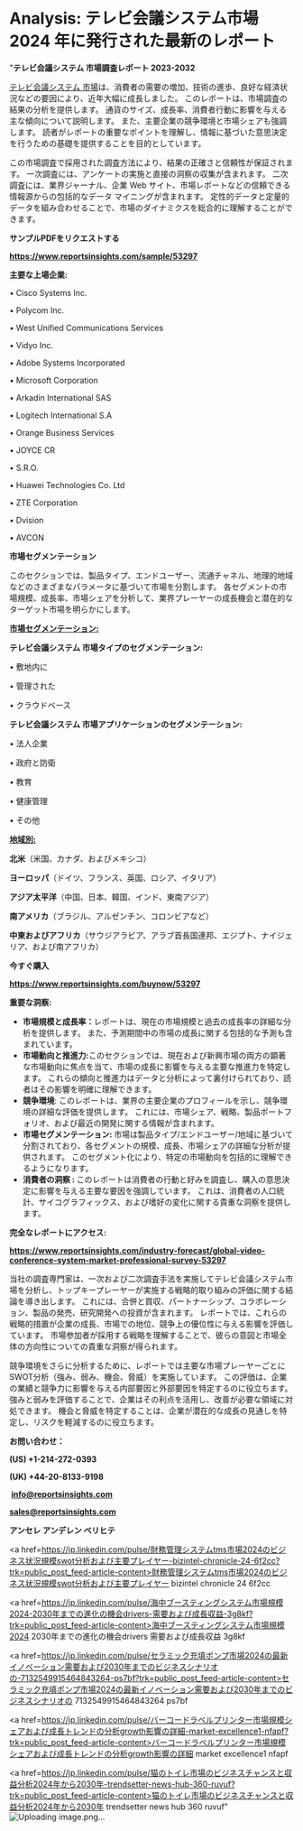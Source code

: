 # Analysis: テレビ会議システム市場 2024 年に発行された最新のレポート

"<strong>テレビ会議システム 市場調査レポート 2023-2032</strong>

<a href=https://www.reportsinsights.com/sample/53297>テレビ会議システム 市場</a>は、消費者の需要の増加、技術の進歩、良好な経済状況などの要因により、近年大幅に成長しました。 このレポートは、市場調査の結果の分析を提供します。 通貨のサイズ、成長率、消費者行動に影響を与える主な傾向について説明します。 また、主要企業の競争環境と市場シェアも強調します。 読者がレポートの重要なポイントを理解し、情報に基づいた意思決定を行うための基礎を提供することを目的としています。

この市場調査で採用された調査方法により、結果の正確さと信頼性が保証されます。 一次調査には、アンケートの実施と直接の洞察の収集が含まれます。 二次調査には、業界ジャーナル、企業 Web サイト、市場レポートなどの信頼できる情報源からの包括的なデータ マイニングが含まれます。 定性的データと定量的データを組み合わせることで、市場のダイナミクスを総合的に理解することができます。

<strong><b>サンプルPDFをリクエストする</b></strong>

<a href=https://www.reportsinsights.com/sample/53297><strong><u>https://www.reportsinsights.com/sample/53297</u></strong></a>

<strong>主要な上場企業:</strong>

• Cisco Systems  Inc.

• Polycom  Inc.

• West Unified Communications Services

• Vidyo  Inc.

• Adobe Systems Incorporated

• Microsoft Corporation

• Arkadin International SAS

• Logitech International S.A

• Orange Business Services

• JOYCE CR

•  S.R.O.

• Huawei Technologies Co.  Ltd

• ZTE Corporation

• Dvision

• AVCON

<strong>市場セグメンテーション</strong>

このセクションでは、製品タイプ、エンドユーザー、流通チャネル、地理的地域などのさまざまなパラメータに基づいて市場を分割します。 各セグメントの市場規模、成長率、市場シェアを分析して、業界プレーヤーの成長機会と潜在的なターゲット市場を明らかにします。

<strong><u>市場セグメンテーション</u></strong><strong><u>:</u></strong>

<strong>テレビ会議システム 市場タイプのセグメンテーション:</strong>

• 敷地内に

• 管理された

• クラウドベース

<strong>テレビ会議システム 市場アプリケーションのセグメンテーション:</strong>

• 法人企業

• 政府と防衛

• 教育

• 健康管理

• その他

<strong><u>地域別</u></strong><strong><u>:</u></strong>

<strong>北米</strong>（米国、カナダ、およびメキシコ）

<strong>ヨーロッパ</strong>（ドイツ、フランス、英国、ロシア、イタリア）

<strong>アジア太平洋</strong>（中国、日本、韓国、インド、東南アジア）

<strong>南アメリカ</strong>（ブラジル、アルゼンチン、コロンビアなど）

<strong>中東およびアフリカ</strong>（サウジアラビア、アラブ首長国連邦、エジプト、ナイジェリア、および南アフリカ）

<strong>今すぐ購入</strong>

<a href=https://www.reportsinsights.com/buynow/53297><strong><u>https://www.reportsinsights.com/buynow/53297</u></strong></a>

<strong>重要な洞察:</strong>
<ul>
  <li><strong>市場規模と成長率：</strong>レポートは、現在の市場規模と過去の成長率の詳細な分析を提供します。 また、予測期間中の市場の成長に関する包括的な予測も含まれています。</li>
  <li><strong>市場動向と推進力:</strong>このセクションでは、現在および新興市場の両方の顕著な市場動向に焦点を当て、市場の成長に影響を与える主要な推進力を特定します。 これらの傾向と推進力はデータと分析によって裏付けられており、読者はその影響を明確に理解できます。</li>
  <li><strong>競争環境</strong>: このレポートは、業界の主要企業のプロフィールを示し、競争環境の詳細な評価を提供します。 これには、市場シェア、戦略、製品ポートフォリオ、および最近の開発に関する情報が含まれます。</li>
  <li><strong>市場セグメンテーション: </strong>市場は製品タイプ/エンドユーザー/地域に基づいて分割されており、各セグメントの規模、成長、市場シェアの詳細な分析が提供されます。 このセグメント化により、特定の市場動向を包括的に理解できるようになります。</li>
  <li><strong>消費者の洞察 : </strong>このレポートは消費者の行動と好みを調査し、購入の意思決定に影響を与える主要な要因を強調しています。 これは、消費者の人口統計、サイコグラフィックス、および嗜好の変化に関する貴重な洞察を提供します。</li>
</ul>
<strong>完全なレポートにアクセス:</strong>

<a href=https://www.reportsinsights.com/industry-forecast/global-video-conference-system-market-professional-survey-53297><strong><u><b>https://www.reportsinsights.com/industry-forecast/global-video-conference-system-market-professional-survey-53297</b></u></strong></a>

当社の調査専門家は、一次および二次調査手法を実施してテレビ会議システム市場を分析し、トップキープレーヤーが実施する戦略的取り組みの評価に関する結論を導き出します。 これには、合併と買収、パートナーシップ、コラボレーション、製品の発売、研究開発への投資が含まれます。 レポートでは、これらの戦略的措置が企業の成長、市場での地位、競争上の優位性に与える影響を評価しています。 市場参加者が採用する戦略を理解することで、彼らの意図と市場全体の方向性についての貴重な洞察が得られます。

競争環境をさらに分析するために、レポートでは主要な市場プレーヤーごとにSWOT分析（強み、弱み、機会、脅威）を実施しています。 この評価は、企業の業績と競争力に影響を与える内部要因と外部要因を特定するのに役立ちます。 強みと弱みを評価することで、企業はその利点を活用し、改善が必要な領域に対処できます。 機会と脅威を特定することは、企業が潜在的な成長の見通しを特定し、リスクを軽減するのに役立ちます。

<strong>お問い合わせ：</strong>

<strong>(US) +1-214-272-0393</strong>

<strong>(UK) +44-20-8133-9198</strong>

<strong> </strong><a href=info@reportsinsights.com><strong><u>info@reportsinsights.com</u></strong></a>

<a href=sales@reportsinsights.com><strong><u>sales@reportsinsights.com</u></strong></a>

<strong>アンセレ アンデレン ベリヒテ</strong>

<a href=https://jp.linkedin.com/pulse/財務管理システムtms市場2024のビジネス状況規模swot分析および主要プレイヤー-bizintel-chronicle-24-6f2cc?trk=public_post_feed-article-content>財務管理システムtms市場2024のビジネス状況規模swot分析および主要プレイヤー bizintel chronicle 24 6f2cc</a>

<a href=https://jp.linkedin.com/pulse/海中ブースティングシステム市場規模2024-2030年までの進化の機会drivers-需要および成長収益-3g8kf?trk=public_post_feed-article-content>海中ブースティングシステム市場規模2024 2030年までの進化の機会drivers 需要および成長収益 3g8kf</a>

<a href=https://jp.linkedin.com/pulse/セラミック充填ポンプ市場2024の最新イノベーション需要および2030年までのビジネスシナリオの-7132549915464843264-ps7bf?trk=public_post_feed-article-content>セラミック充填ポンプ市場2024の最新イノベーション需要および2030年までのビジネスシナリオの 7132549915464843264 ps7bf</a>

<a href=https://jp.linkedin.com/pulse/バーコードラベルプリンター市場規模シェアおよび成長トレンドの分析growth影響の詳細-market-excellence1-nfapf?trk=public_post_feed-article-content>バーコードラベルプリンター市場規模シェアおよび成長トレンドの分析growth影響の詳細 market excellence1 nfapf</a>

<a href=https://jp.linkedin.com/pulse/猫のトイレ市場のビジネスチャンスと収益分析2024年から2030年-trendsetter-news-hub-360-ruvuf?trk=public_post_feed-article-content>猫のトイレ市場のビジネスチャンスと収益分析2024年から2030年 trendsetter news hub 360 ruvuf</a>"
![Uploading image.png…]()
